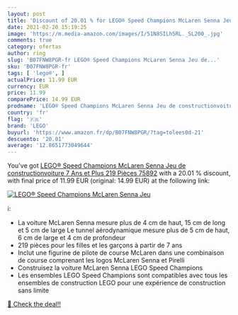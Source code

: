 ```yaml
---
layout: post
title: 'Discount of 20.01 % for LEGO® Speed Champions McLaren Senna Jeu '
date: 2021-02-20 15:19:25
image: 'https://m.media-amazon.com/images/I/51N8SILh5RL._SL200_.jpg'
comments: true
category: ofertas
author: ring
slug: 'B07FNW8PGR-fr LEGO® Speed Champions McLaren Senna Jeu de...'
sku: 'B07FNW8PGR-fr'
tags: [ 'lego®', ]
actualPrice: 11.99 EUR
currency: EUR
price: 11.99
comparePrice: 14.99 EUR
prodname: 'LEGO® Speed Champions McLaren Senna Jeu de constructionvoiture  7 Ans et Plus  219 Pièces 75892'
country: 'fr'
flag: '🇫🇷'
brand: 'LEGO'
buyurl: 'https://www.amazon.fr/dp/B07FNW8PGR/?tag=tolees0d-21'
descuento: '20.01'
average: '12.8651773049644'
---
```


You've got [LEGO® Speed Champions McLaren Senna Jeu de constructionvoiture  7 Ans et Plus  219 Pièces 75892](https://www.amazon.fr/dp/B07FNW8PGR/?tag=tolees0d-21) with a  20.01 % discount, with final price of 11.99 EUR (original: 14.99 EUR) at the following link:

[![LEGO® Speed Champions McLaren Senna Jeu ](https://m.media-amazon.com/images/I/51N8SILh5RL._SL200_.jpg)](https://www.amazon.fr/dp/B07FNW8PGR/?tag=tolees0d-21)

ℹ️:

- La voiture McLaren Senna mesure plus de 4 cm de haut, 15 cm de long et 5 cm de large Le tunnel aérodynamique mesure plus de 5 cm de haut, 6 cm de large et 4 cm de profondeur
- 219 pièces pour les filles et les garçons à partir de 7 ans
- Inclut une figurine de pilote de course McLaren dans une combinaison de course comprenant les logos McLaren Senna et Pirelli
- Construisez la voiture McLaren Senna LEGO Speed Champions
- Les ensembles LEGO Speed Champions sont compatibles avec tous les ensembles de construction LEGO pour une expérience de construction sans limite

[🛒 Check the deal!!](https://www.amazon.fr/dp/B07FNW8PGR/?tag=tolees0d-21)
